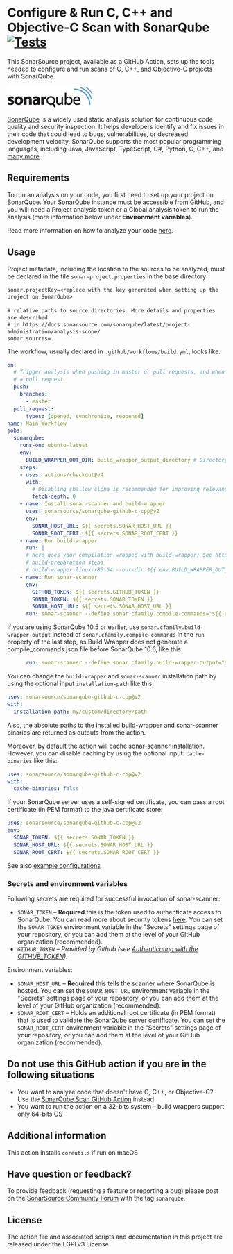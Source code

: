# Configure & Run C, C++ and Objective-C Scan with SonarQube [![Tests](https://github.com/SonarSource/sonarqube-github-c-cpp/actions/workflows/tests.yml/badge.svg)](https://github.com/SonarSource/sonarqube-github-c-cpp/actions/workflows/tests.yml)

This SonarSource project, available as a GitHub Action, sets up the tools needed to configure and run scans of C, C++, and Objective-C projects with SonarQube.

<img alt="The SonarQube logo" src="./images/SonarQube-72px.png">

[SonarQube](https://www.sonarsource.com/products/sonarqube/) is a widely used static analysis solution for continuous code quality and security inspection. 
It helps developers identify and fix issues in their code that could lead to bugs, vulnerabilities, or decreased development velocity.
SonarQube supports the most popular programming languages, including Java, JavaScript, TypeScript, C#, Python, C, C++, and [many more](https://www.sonarsource.com/knowledge/languages/).

## Requirements

To run an analysis on your code, you first need to set up your project on SonarQube. 
Your SonarQube instance must be accessible from GitHub, and you will need a Project analysis token or a Global analysis token to run the analysis (more information below under **Environment variables**).

Read more information on how to analyze your code [here](https://docs.sonarqube.org/latest/analysis/github-integration/).


## Usage


Project metadata, including the location to the sources to be analyzed, must be declared in the file `sonar-project.properties` in the base directory:

```properties
sonar.projectKey=<replace with the key generated when setting up the project on SonarQube>

# relative paths to source directories. More details and properties are described
# in https://docs.sonarsource.com/sonarqube/latest/project-administration/analysis-scope/
sonar.sources=.
```

The workflow, usually declared in `.github/workflows/build.yml`, looks like:

```yaml
on:
  # Trigger analysis when pushing in master or pull requests, and when creating
  # a pull request.
  push:
    branches:
      - master
  pull_request:
      types: [opened, synchronize, reopened]
name: Main Workflow
jobs:
  sonarqube:
    runs-on: ubuntu-latest
    env:
      BUILD_WRAPPER_OUT_DIR: build_wrapper_output_directory # Directory where build-wrapper output will be placed
    steps:
    - uses: actions/checkout@v4
      with:
        # Disabling shallow clone is recommended for improving relevancy of reporting
        fetch-depth: 0
    - name: Install sonar-scanner and build-wrapper
      uses: sonarsource/sonarqube-github-c-cpp@v2
      env:
        SONAR_HOST_URL: ${{ secrets.SONAR_HOST_URL }}
        SONAR_ROOT_CERT: ${{ secrets.SONAR_ROOT_CERT }}
    - name: Run build-wrapper
      run: |
      # here goes your compilation wrapped with build-wrapper; See https://docs.sonarsource.com/sonarqube/latest/analyzing-source-code/languages/c-family/#using-build-wrapper for more information
      # build-preparation steps
      # build-wrapper-linux-x86-64 --out-dir ${{ env.BUILD_WRAPPER_OUT_DIR }} build-command
    - name: Run sonar-scanner
      env:
        GITHUB_TOKEN: ${{ secrets.GITHUB_TOKEN }}
        SONAR_TOKEN: ${{ secrets.SONAR_TOKEN }}
        SONAR_HOST_URL: ${{ secrets.SONAR_HOST_URL }}
      run: sonar-scanner --define sonar.cfamily.compile-commands="${{ env.BUILD_WRAPPER_OUT_DIR }}/compile_commands.json" #Consult https://docs.sonarsource.com/sonarqube/latest/analyzing-source-code/scanners/sonarscanner/ for more information and options
```

If you are using SonarQube 10.5 or earlier, use `sonar.cfamily.build-wrapper-output` instead of `sonar.cfamily.compile-commands` in the `run` property of the last step, as Build Wrapper does not generate a compile_commands.json file before SonarQube 10.6, like this:
```yaml
      run: sonar-scanner --define sonar.cfamily.build-wrapper-output="${{ env.BUILD_WRAPPER_OUT_DIR }}"
```


You can change the `build-wrapper` and `sonar-scanner` installation path by using the optional input `installation-path` like this:

```yaml
uses: sonarsource/sonarqube-github-c-cpp@v2
with:
  installation-path: my/custom/directory/path
```
Also, the absolute paths to the installed build-wrapper and sonar-scanner binaries are returned as outputs from the action.

Moreover, by default the action will cache sonar-scanner installation. However, you can disable caching by using the optional input: `cache-binaries` like this:
```yaml
uses: sonarsource/sonarqube-github-c-cpp@v2
with:
  cache-binaries: false
```

If your SonarQube server uses a self-signed certificate, you can pass a root certificate (in PEM format) to the java certificate store:

```yaml
uses: sonarsource/sonarqube-github-c-cpp@v2
env:
  SONAR_TOKEN: ${{ secrets.SONAR_TOKEN }}
  SONAR_HOST_URL: ${{ secrets.SONAR_HOST_URL }}
  SONAR_ROOT_CERT: ${{ secrets.SONAR_ROOT_CERT }}
```

See also [example configurations](https://github.com/search?q=org%3Asonarsource-cfamily-examples+gh-actions-sq&type=repositories)

### Secrets and environment variables

Following secrets are required for successful invocation of sonar-scanner: 
- `SONAR_TOKEN` – **Required** this is the token used to authenticate access to SonarQube. You can read more about security tokens [here](https://docs.sonarqube.org/latest/user-guide/user-token/). You can set the `SONAR_TOKEN` environment variable in the "Secrets" settings page of your repository, or you can add them at the level of your GitHub organization (recommended).
- *`GITHUB_TOKEN` – Provided by Github (see [Authenticating with the GITHUB_TOKEN](https://help.github.com/en/actions/automating-your-workflow-with-github-actions/authenticating-with-the-github_token)).*

Environment variables:
- `SONAR_HOST_URL` – **Required** this tells the scanner where SonarQube is hosted. You can set the `SONAR_HOST_URL` environment variable in the "Secrets" settings page of your repository, or you can add them at the level of your GitHub organization (recommended).
- `SONAR_ROOT_CERT` – Holds an additional root certificate (in PEM format) that is used to validate the SonarQube server certificate. You can set the `SONAR_ROOT_CERT` environment variable in the "Secrets" settings page of your repository, or you can add them at the level of your GitHub organization (recommended).

## Do not use this GitHub action if you are in the following situations

* You want to analyze code that doesn't have C, C++, or Objective-C? Use the [SonarQube Scan GitHub Action](https://github.com/SonarSource/sonarqube-scan-action) instead
* You want to run the action on a 32-bits system - build wrappers support only 64-bits OS

## Additional information

This action installs `coreutils` if run on macOS

## Have question or feedback?

To provide feedback (requesting a feature or reporting a bug) please post on the [SonarSource Community Forum](https://community.sonarsource.com/) with the tag `sonarqube`.

## License

The action file and associated scripts and documentation in this project are released under the LGPLv3 License.
